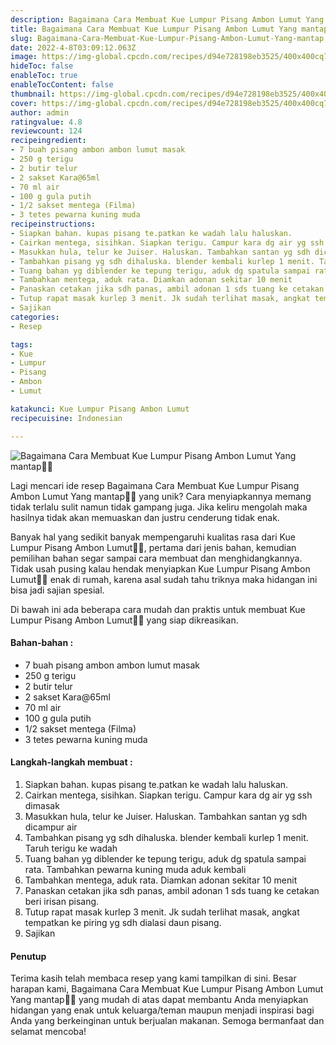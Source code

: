 ```yaml
---
description: Bagaimana Cara Membuat Kue Lumpur Pisang Ambon Lumut Yang mantap"
title: Bagaimana Cara Membuat Kue Lumpur Pisang Ambon Lumut Yang mantap
slug: Bagaimana-Cara-Membuat-Kue-Lumpur-Pisang-Ambon-Lumut-Yang-mantap
date: 2022-4-8T03:09:12.063Z
image: https://img-global.cpcdn.com/recipes/d94e728198eb3525/400x400cq70/photo.jpg
hideToc: false
enableToc: true
enableTocContent: false
thumbnail: https://img-global.cpcdn.com/recipes/d94e728198eb3525/400x400cq70/photo.jpg
cover: https://img-global.cpcdn.com/recipes/d94e728198eb3525/400x400cq70/photo.jpg
author: admin
ratingvalue: 4.8
reviewcount: 124
recipeingredient:
- 7 buah pisang ambon ambon lumut masak
- 250 g terigu
- 2 butir telur
- 2 sakset Kara@65ml
- 70 ml air
- 100 g gula putih
- 1/2 sakset mentega (Filma)
- 3 tetes pewarna kuning muda
recipeinstructions:
- Siapkan bahan. kupas pisang te.patkan ke wadah lalu haluskan.
- Cairkan mentega, sisihkan. Siapkan terigu. Campur kara dg air yg ssh dimasak
- Masukkan hula, telur ke Juiser. Haluskan. Tambahkan santan yg sdh dicampur air
- Tambahkan pisang yg sdh dihaluska. blender kembali kurlep 1 menit. Taruh terigu ke wadah
- Tuang bahan yg diblender ke tepung terigu, aduk dg spatula sampai rata. Tambahkan pewarna kuning muda aduk kembali
- Tambahkan mentega, aduk rata. Diamkan adonan sekitar 10 menit
- Panaskan cetakan jika sdh panas, ambil adonan 1 sds tuang ke cetakan beri irisan pisang.
- Tutup rapat masak kurlep 3 menit. Jk sudah terlihat masak, angkat tempatkan ke piring yg sdh dialasi daun pisang.
- Sajikan
categories:
- Resep

tags:
- Kue
- Lumpur
- Pisang
- Ambon
- Lumut

katakunci: Kue Lumpur Pisang Ambon Lumut
recipecuisine: Indonesian

---
```


![Bagaimana Cara Membuat Kue Lumpur Pisang Ambon Lumut Yang mantap👩‍🍳](https://img-global.cpcdn.com/recipes/d94e728198eb3525/400x400cq70/photo.jpg)

Lagi mencari ide resep Bagaimana Cara Membuat Kue Lumpur Pisang Ambon Lumut Yang mantap👩‍🍳 yang unik? Cara menyiapkannya memang tidak terlalu sulit namun tidak gampang juga. Jika keliru mengolah maka hasilnya tidak akan memuaskan dan justru cenderung tidak enak.

Banyak hal yang sedikit banyak mempengaruhi kualitas rasa dari Kue Lumpur Pisang Ambon Lumut👩‍🍳, pertama dari jenis bahan, kemudian pemilihan bahan segar sampai cara membuat dan menghidangkannya. Tidak usah pusing kalau hendak menyiapkan Kue Lumpur Pisang Ambon Lumut👩‍🍳 enak di rumah, karena asal sudah tahu triknya maka hidangan ini bisa jadi sajian spesial.

Di bawah ini ada beberapa cara mudah dan praktis untuk membuat Kue Lumpur Pisang Ambon Lumut👩‍🍳 yang siap dikreasikan.

<!--inarticleads1-->

#### Bahan-bahan :

- 7 buah pisang ambon ambon lumut masak
- 250 g terigu
- 2 butir telur
- 2 sakset Kara@65ml
- 70 ml air
- 100 g gula putih
- 1/2 sakset mentega (Filma)
- 3 tetes pewarna kuning muda

<!--inarticleads2-->

#### Langkah-langkah membuat :

1. Siapkan bahan. kupas pisang te.patkan ke wadah lalu haluskan.
1. Cairkan mentega, sisihkan. Siapkan terigu. Campur kara dg air yg ssh dimasak
1. Masukkan hula, telur ke Juiser. Haluskan. Tambahkan santan yg sdh dicampur air
1. Tambahkan pisang yg sdh dihaluska. blender kembali kurlep 1 menit. Taruh terigu ke wadah
1. Tuang bahan yg diblender ke tepung terigu, aduk dg spatula sampai rata. Tambahkan pewarna kuning muda aduk kembali
1. Tambahkan mentega, aduk rata. Diamkan adonan sekitar 10 menit
1. Panaskan cetakan jika sdh panas, ambil adonan 1 sds tuang ke cetakan beri irisan pisang.
1. Tutup rapat masak kurlep 3 menit. Jk sudah terlihat masak, angkat tempatkan ke piring yg sdh dialasi daun pisang.
1. Sajikan

#### Penutup

Terima kasih telah membaca resep yang kami tampilkan di sini. Besar harapan kami, Bagaimana Cara Membuat Kue Lumpur Pisang Ambon Lumut Yang mantap👩‍🍳 yang mudah di atas dapat membantu Anda menyiapkan hidangan yang enak untuk keluarga/teman maupun menjadi inspirasi bagi Anda yang berkeinginan untuk berjualan makanan. Semoga bermanfaat dan selamat mencoba!